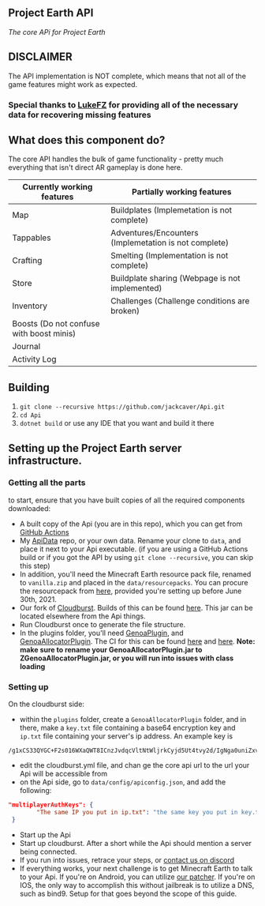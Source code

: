 ## Project Earth API
*The core APi for Project Earth*

## DISCLAIMER
The API implementation is NOT complete, which means that not all of the game features might work as expected.
### Special thanks to [LukeFZ](https://github.com/LukeFZ) for providing all of the necessary data for recovering missing features

## What does this component do?
The core API handles the bulk of game functionality - pretty much everything that isn't direct AR gameplay is done here.

| Currently working features               | Partially working features                            | 
|------------------------------------------|-------------------------------------------------------|
| Map                                      | Buildplates (Implemetation is not complete)           |
| Tappables                                | Adventures/Encounters (Implemetation is not complete) |
| Crafting                                 | Smelting (Implementation is not complete)             |
| Store                                    | Buildplate sharing (Webpage is not implemented)       |
| Inventory                                | Challenges (Challenge conditions are broken)          |
| Boosts (Do not confuse with boost minis) |                                                       |
| Journal                                  |                                                       |
| Activity Log                             |                                                       |

## Building
1. `git clone --recursive https://github.com/jackcaver/Api.git`
2. `cd Api`
3. `dotnet build` or use any IDE that you want and build it there

## Setting up the Project Earth server infrastructure.

### Getting all the parts

to start, ensure that you have built copies of all the required components downloaded:
- A built copy of the Api (you are in this repo), which you can get from [GitHub Actions](https://github.com/jackcaver/Api/actions/workflows/build.yml)
- My [ApiData](https://github.com/jackcaver/ApiData) repo, or your own data. Rename your clone to `data`, and place it next to your Api executable. (if you are using a GitHub Actions build or if you got the API by using `git clone --recursive`, you can skip this step)
- In addition, you'll need the Minecraft Earth resource pack file, renamed to `vanilla.zip` and placed in the `data/resourcepacks`. You can procure the resourcepack from [here](https://cdn.mceserv.net/availableresourcepack/resourcepacks/dba38e59-091a-4826-b76a-a08d7de5a9e2-1301b0c257a311678123b9e7325d0d6c61db3c35), provided you're setting up before June 30th, 2021.
- Our fork of [Cloudburst](https://github.com/Project-Earth-Team/Server). Builds of this can be found [here](https://ci.rtm516.co.uk/job/ProjectEarth/job/Server/job/earth-inventory/). This jar can be located elsewhere from the Api things.
- Run Cloudburst once to generate the file structure.
- In the plugins folder, you'll need [GenoaPlugin](https://github.com/jackcaver/GenoaPlugin), and [GenoaAllocatorPlugin](https://github.com/jackcaver/GenoaAllocatorPlugin). The CI for this can be found [here](https://github.com/jackcaver/GenoaPlugin/actions/workflows/CI.yml) and [here](https://github.com/jackcaver/GenoaAllocatorPlugin/actions/workflows/CI.yml). **Note: make sure to rename your GenoaAllocatorPlugin.jar to ZGenoaAllocatorPlugin.jar, or you will run into issues with class loading** 

### Setting up

On the cloudburst side:
- within the `plugins` folder, create a `GenoaAllocatorPlugin` folder, and in there, make a `key.txt` file containing a base64 encryption key and `ip.txt` file containing your server's ip address. An example key is
 ```
/g1xCS33QYGC+F2s016WXaQWT8ICnzJvdqcVltNtWljrkCyjd5Ut4tvy2d/IgNga0uniZxv/t0hELdZmvx+cdA==
```
- edit the cloudburst.yml file, and chan ge the core api url to the url your Api will be accessible from
- on the Api side, go to `data/config/apiconfig.json`, and add the following:
```json
"multiplayerAuthKeys": {
        "The same IP you put in ip.txt": "the same key you put in key.txt earlier"
 }
```
- Start up the Api
- Start up cloudburst. After a short while the Api should mention a server being connected.
- If you run into issues, retrace your steps, or [contact us on discord](https://discord.gg/Zf9aYZACU4)
- If everything works, your next challenge is to get Minecraft Earth to talk to your Api. If you're on Android, you can utilize [our patcher](https://github.com/Project-Earth-Team/PatcherApp). If you're on IOS, the only way to accomplish this without jailbreak is to utilize a DNS, such as bind9. Setup for that goes beyond the scope of this guide.


